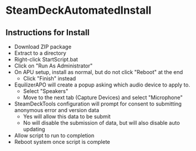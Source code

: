 # SteamDeckAutomatedInstall

## Instructions for Install
- Download ZIP package
- Extract to a directory
- Right-click StartScript.bat
- Click on "Run As Administrator"
- On APU setup, install as normal, but do not click "Reboot" at the end
   - Click "Finish" instead
- EquilizerAPO will create a popup asking which audio device to apply to.
   - Select "Speakers"
   - Move to the next tab (Capture Devices) and select "Microphone"
- SteamDeckTools configuration will prompt for consent to submitting anonymous error and version data
   - Yes will allow this data to be submit
   - No will disable the submission of data, but will also disable auto updating
- Allow script to run to completion
- Reboot system once script is complete
